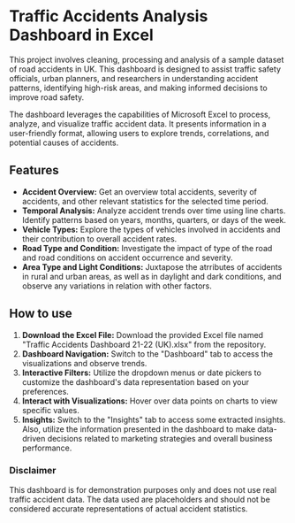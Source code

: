 
# Traffic Accidents Analysis Dashboard in Excel

This project involves cleaning, processing and analysis of a sample dataset of road accidents in UK. This dashboard is designed to assist traffic safety officials, urban planners, and researchers in understanding accident patterns, identifying high-risk areas, and making informed decisions to improve road safety.

The dashboard leverages the capabilities of Microsoft Excel to process, analyze, and visualize traffic accident data. It presents information in a user-friendly format, allowing users to explore trends, correlations, and potential causes of accidents.


## Features

- **Accident Overview:** Get an overview total accidents, severity of accidents, and other relevant statistics for the selected time period.
- **Temporal Analysis:** Analyze accident trends over time using line charts. Identify patterns based on years, months, quarters, or days of the week.
- **Vehicle Types:** Explore the types of vehicles involved in accidents and their contribution to overall accident rates.
- **Road Type and Condition:** Investigate the impact of type of the road and road conditions on accident occurrence and severity.
- **Area Type and Light Conditions:** Juxtapose the atrributes of accidents in rural and urban areas, as well as in daylight and dark conditions, and observe any variations in relation with other factors.


## How to use

1. **Download the Excel File:** Download the provided Excel file named "Traffic Accidents Dashboard 21-22 (UK).xlsx" from the repository.
2. **Dashboard Navigation:** Switch to the "Dashboard" tab to access the visualizations and observe trends.
3. **Interactive Filters:** Utilize the dropdown menus or date pickers to customize the dashboard's data representation based on your preferences.
4. **Interact with Visualizations:** Hover over data points on charts to view specific values.
5. **Insights:** Switch to the "Insights" tab to access some extracted insights. Also, utilize the information presented in the dashboard to make data-driven decisions related to marketing strategies and overall business performance.


### Disclaimer

This dashboard is for demonstration purposes only and does not use real traffic accident data. The data used are placeholders and should not be considered accurate representations of actual accident statistics.

